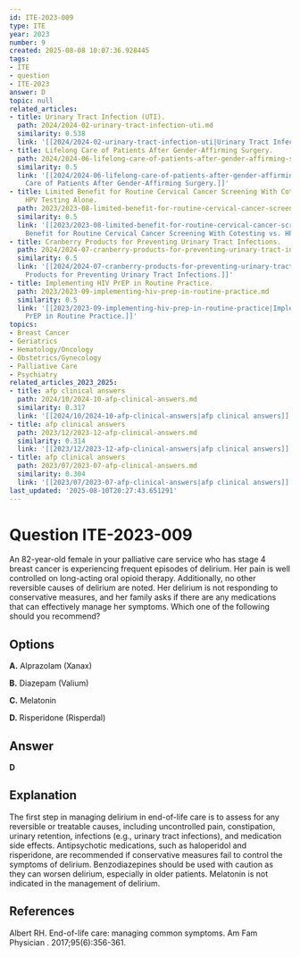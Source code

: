 ```yaml
---
id: ITE-2023-009
type: ITE
year: 2023
number: 9
created: 2025-08-08 10:07:36.928445
tags:
- ITE
- question
- ITE-2023
answer: D
topic: null
related_articles:
- title: Urinary Tract Infection (UTI).
  path: 2024/2024-02-urinary-tract-infection-uti.md
  similarity: 0.538
  link: '[[2024/2024-02-urinary-tract-infection-uti|Urinary Tract Infection (UTI).]]'
- title: Lifelong Care of Patients After Gender-Affirming Surgery.
  path: 2024/2024-06-lifelong-care-of-patients-after-gender-affirming-surgery.md
  similarity: 0.5
  link: '[[2024/2024-06-lifelong-care-of-patients-after-gender-affirming-surgery|Lifelong
    Care of Patients After Gender-Affirming Surgery.]]'
- title: Limited Benefit for Routine Cervical Cancer Screening With Cotesting vs.
    HPV Testing Alone.
  path: 2023/2023-08-limited-benefit-for-routine-cervical-cancer-screening-with-c.md
  similarity: 0.5
  link: '[[2023/2023-08-limited-benefit-for-routine-cervical-cancer-screening-with-c|Limited
    Benefit for Routine Cervical Cancer Screening With Cotesting vs. HPV Testing Alone.]]'
- title: Cranberry Products for Preventing Urinary Tract Infections.
  path: 2024/2024-07-cranberry-products-for-preventing-urinary-tract-infections.md
  similarity: 0.5
  link: '[[2024/2024-07-cranberry-products-for-preventing-urinary-tract-infections|Cranberry
    Products for Preventing Urinary Tract Infections.]]'
- title: Implementing HIV PrEP in Routine Practice.
  path: 2023/2023-09-implementing-hiv-prep-in-routine-practice.md
  similarity: 0.5
  link: '[[2023/2023-09-implementing-hiv-prep-in-routine-practice|Implementing HIV
    PrEP in Routine Practice.]]'
topics:
- Breast Cancer
- Geriatrics
- Hematology/Oncology
- Obstetrics/Gynecology
- Palliative Care
- Psychiatry
related_articles_2023_2025:
- title: afp clinical answers
  path: 2024/10/2024-10-afp-clinical-answers.md
  similarity: 0.317
  link: '[[2024/10/2024-10-afp-clinical-answers|afp clinical answers]]'
- title: afp clinical answers
  path: 2023/12/2023-12-afp-clinical-answers.md
  similarity: 0.314
  link: '[[2023/12/2023-12-afp-clinical-answers|afp clinical answers]]'
- title: afp clinical answers
  path: 2023/07/2023-07-afp-clinical-answers.md
  similarity: 0.304
  link: '[[2023/07/2023-07-afp-clinical-answers|afp clinical answers]]'
last_updated: '2025-08-10T20:27:43.651291'
---
```


# Question ITE-2023-009

An 82-year-old female in your palliative care service who has stage 4 breast cancer is experiencing frequent episodes of delirium. Her pain is well controlled on long-acting oral opioid therapy. Additionally, no other reversible causes of delirium are noted. Her delirium is not responding to conservative measures, and her family asks if there are any medications that can effectively manage her symptoms. Which one of the following should you recommend?

## Options

**A.** Alprazolam (Xanax)

**B.** Diazepam (Valium)

**C.** Melatonin

**D.** Risperidone (Risperdal)

## Answer

**D**

## Explanation

The first step in managing delirium in end-of-life care is to assess for any reversible or treatable causes, including uncontrolled pain, constipation, urinary retention, infections (e.g., urinary tract infections), and medication side effects. Antipsychotic medications, such as haloperidol and risperidone, are recommended if conservative measures fail to control the symptoms of delirium. Benzodiazepines should be used with caution as they can worsen delirium, especially in older patients. Melatonin is not indicated in the management of delirium.

## References

Albert RH. End-of-life care: managing common symptoms. Am Fam Physician . 2017;95(6):356-361.
